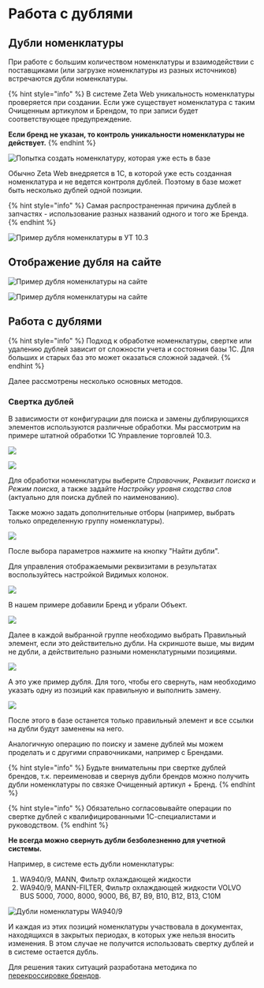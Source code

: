 # Работа с дублями

## Дубли номенклатуры

При работе с большим количеством номенклатуры и взаимодействии с поставщиками \(или загрузке номенклатуры из разных источников\) встречаются дубли номенклатуры.

{% hint style="info" %}
В системе Zeta Web уникальность номенклатуры проверяется при создании. Если уже существует номенклатура с таким Очищенным артикулом и Брендом, то при записи будет соответствующее предупреждение.

**Если бренд не указан, то контроль уникальности номенклатуры не действует.**
{% endhint %}

![&#x41F;&#x43E;&#x43F;&#x44B;&#x442;&#x43A;&#x430; &#x441;&#x43E;&#x437;&#x434;&#x430;&#x442;&#x44C; &#x43D;&#x43E;&#x43C;&#x435;&#x43D;&#x43A;&#x43B;&#x430;&#x442;&#x443;&#x440;&#x443;, &#x43A;&#x43E;&#x442;&#x43E;&#x440;&#x430;&#x44F; &#x443;&#x436;&#x435; &#x435;&#x441;&#x442;&#x44C; &#x432; &#x431;&#x430;&#x437;&#x435;](../../.gitbook/assets/image%20%28376%29.png)

Обычно Zeta Web внедряется в 1С, в которой уже есть созданная номенклатура и не ведется контроля дублей. Поэтому в базе может быть несколько дублей одной позиции.

{% hint style="info" %}
Самая распространенная причина дублей в запчастях - использование разных названий одного и того же Бренда.
{% endhint %}

![&#x41F;&#x440;&#x438;&#x43C;&#x435;&#x440; &#x434;&#x443;&#x431;&#x43B;&#x44F; &#x43D;&#x43E;&#x43C;&#x435;&#x43D;&#x43A;&#x43B;&#x430;&#x442;&#x443;&#x440;&#x44B; &#x432; &#x423;&#x422; 10.3](../../.gitbook/assets/image%20%2812%29.png)

## Отображение дубля на сайте

![&#x41F;&#x440;&#x438;&#x43C;&#x435;&#x440; &#x434;&#x443;&#x431;&#x43B;&#x44F; &#x43D;&#x43E;&#x43C;&#x435;&#x43D;&#x43A;&#x43B;&#x430;&#x442;&#x443;&#x440;&#x44B; &#x43D;&#x430; &#x441;&#x430;&#x439;&#x442;&#x435;](../../.gitbook/assets/image%20%28243%29.png)

![&#x41F;&#x440;&#x438;&#x43C;&#x435;&#x440; &#x434;&#x443;&#x431;&#x43B;&#x44F; &#x43D;&#x43E;&#x43C;&#x435;&#x43D;&#x43A;&#x43B;&#x430;&#x442;&#x443;&#x440;&#x44B; &#x43D;&#x430; &#x441;&#x430;&#x439;&#x442;&#x435;](../../.gitbook/assets/image%20%28349%29.png)

## Работа с дублями

{% hint style="info" %}
Подход к обработке номенклатуры, свертке или удалению дублей зависит от сложности учета и состояния базы 1С. Для больших и старых баз это может оказаться сложной задачей.
{% endhint %}

Далее рассмотрены несколько основных методов.

### Свертка дублей

В зависимости от конфигурации для поиска и замены дублирующихся элементов используются различные обработки. Мы рассмотрим на примере штатной обработки 1С Управление торговлей 10.3.

![](../../.gitbook/assets/image%20%28311%29.png)

![](../../.gitbook/assets/image%20%2895%29.png)

Для обработки номенклатуры выберите _Справочник_, _Реквизит поиска_ и _Режим поиска_, а также задайте _Настройку уровня сходства слов_ \(актуально для поиска дублей по наименованию\).

Также можно задать дополнительные отборы \(например, выбрать только определенную группу номенклатуры\).

![](../../.gitbook/assets/image%20%28323%29.png)

После выбора параметров нажмите на кнопку "Найти дубли".

Для управления отображаемыми реквизитами в результатах воспользуйтесь настройкой Видимых колонок.

![](../../.gitbook/assets/image%20%28111%29.png)

В нашем примере добавили Бренд и убрали Объект.

![](../../.gitbook/assets/image%20%28200%29.png)

Далее в каждой выбранной группе необходимо выбрать Правильный элемент, если это действительно дубли. На скриншоте выше, мы видим не дубли, а действительно разными номенклатурными позициями.

![](../../.gitbook/assets/image%20%28393%29.png)

А это уже пример дубля. Для того, чтобы его свернуть, нам необходимо указать одну из позиций как правильную и выполнить замену.

![](../../.gitbook/assets/image%20%28326%29.png)

После этого в базе останется только правильный элемент и все ссылки на дубли будут заменены на него.

Аналогичную операцию по поиску и замене дублей мы можем проделать и с другими справочниками, например с Брендами.

{% hint style="info" %}
Будьте внимательны при свертке дублей брендов, т.к. переименовав и свернув дубли брендов можно получить дубли номенклатуры по связке Очищенный артикул + Бренд.
{% endhint %}

{% hint style="info" %}
Обязательно согласовывайте операции по свертке дублей с квалифицированными 1С-специалистами и руководством.
{% endhint %}

**Не всегда можно свернуть дубли безболезненно для учетной системы.**

Например, в системе есть дубли номенклатуры:

1. WA940/9, MANN, Фильтр охлаждающей жидкости
2. WA940/9, MANN-FILTER, Фильтр охлаждающей жидкости VOLVO BUS 5000, 7000, 8000, 9000, B6, B7, B9, B10, B12, B13, C10M

![&#x414;&#x443;&#x431;&#x43B;&#x438; &#x43D;&#x43E;&#x43C;&#x435;&#x43D;&#x43A;&#x43B;&#x430;&#x442;&#x443;&#x440;&#x44B; WA940/9](../../.gitbook/assets/image%20%2812%29.png)

И каждая из этих позиций номенклатуры участвовала в документах, находящихся в закрытых периодах, в которых уже нельзя вносить изменения. В этом случае не получится использовать свертку дублей и в системе остается дубль.

Для решения таких ситуаций разработана методика по [перекроссировке брендов](perekrossirovki-brendov.md).

